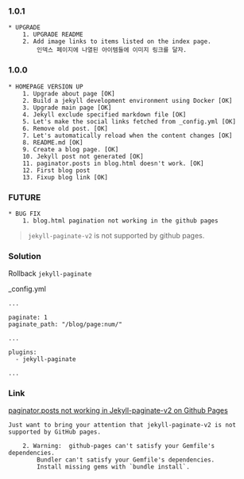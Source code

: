 ### 1.0.1
	* UPGRADE
		1. UPGRADE README
		2. Add image links to items listed on the index page.
			인덱스 페이지에 나열된 아이템들에 이미지 링크를 달자.

### 1.0.0
    * HOMEPAGE VERSION UP
        1. Upgrade about page [OK]
        2. Build a jekyll development environment using Docker [OK]
        3. Upgrade main page [OK]
        4. Jekyll exclude specified markdown file [OK]
        5. Let's make the social links fetched from _config.yml [OK]
        6. Remove old post. [OK]
        7. Let's automatically reload when the content changes [OK]
		8. README.md [OK]
		9. Create a blog page. [OK]
		10. Jekyll post not generated [OK]
		11. paginator.posts in blog.html doesn't work. [OK]
		12. First blog post
		13. Fixup blog link [OK]

### FUTURE
	* BUG FIX
		1. blog.html pagination not working in the github pages

> `jekyll-paginate-v2` is not supported by github pages.

### Solution

Rollback `jekyll-paginate`

_config.yml

```
...

paginate: 1
paginate_path: "/blog/page:num/"

...

plugins:
  - jekyll-paginate

...
```

### Link

[paginator.posts not working in Jekyll-paginate-v2 on Github Pages](https://stackoverflow.com/a/63363042)

    Just want to bring your attention that jekyll-paginate-v2 is not supported by GitHub pages.

		2. Warning:  github-pages can't satisfy your Gemfile's dependencies.
			Bundler can't satisfy your Gemfile's dependencies.
			Install missing gems with `bundle install`.
